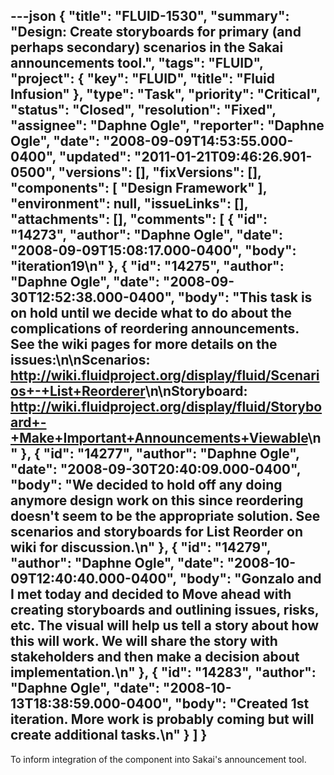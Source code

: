 ---json
{
  "title": "FLUID-1530",
  "summary": "Design:  Create storyboards for primary (and perhaps secondary) scenarios in the Sakai announcements tool.",
  "tags": "FLUID",
  "project": {
    "key": "FLUID",
    "title": "Fluid Infusion"
  },
  "type": "Task",
  "priority": "Critical",
  "status": "Closed",
  "resolution": "Fixed",
  "assignee": "Daphne Ogle",
  "reporter": "Daphne Ogle",
  "date": "2008-09-09T14:53:55.000-0400",
  "updated": "2011-01-21T09:46:26.901-0500",
  "versions": [],
  "fixVersions": [],
  "components": [
    "Design Framework"
  ],
  "environment": null,
  "issueLinks": [],
  "attachments": [],
  "comments": [
    {
      "id": "14273",
      "author": "Daphne Ogle",
      "date": "2008-09-09T15:08:17.000-0400",
      "body": "iteration19\n"
    },
    {
      "id": "14275",
      "author": "Daphne Ogle",
      "date": "2008-09-30T12:52:38.000-0400",
      "body": "This task is on hold until we decide what to do about the complications of reordering announcements.  See the wiki pages for more details on the issues:\n\nScenarios:  <http://wiki.fluidproject.org/display/fluid/Scenarios+-+List+Reorderer>\n\nStoryboard:  <http://wiki.fluidproject.org/display/fluid/Storyboard+-+Make+Important+Announcements+Viewable>\n"
    },
    {
      "id": "14277",
      "author": "Daphne Ogle",
      "date": "2008-09-30T20:40:09.000-0400",
      "body": "We decided to hold off any doing anymore design work on this since reordering doesn't seem to be the appropriate solution.  See scenarios and storyboards for List Reorder on wiki for discussion.\n"
    },
    {
      "id": "14279",
      "author": "Daphne Ogle",
      "date": "2008-10-09T12:40:40.000-0400",
      "body": "Gonzalo and I met today and decided to Move ahead with creating storyboards and outlining issues, risks, etc.  The visual will help us tell a story about how this will work.  We will share the story with stakeholders and then make a decision about implementation.\n"
    },
    {
      "id": "14283",
      "author": "Daphne Ogle",
      "date": "2008-10-13T18:38:59.000-0400",
      "body": "Created 1st iteration.  More work is probably coming but will create additional tasks.\n"
    }
  ]
}
---
To inform integration of the component into Sakai's announcement tool.

        